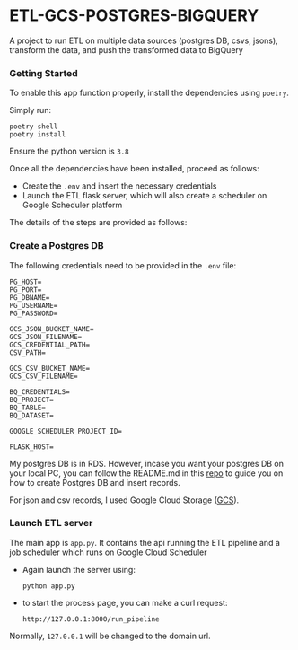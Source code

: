 # ETL-GCS-POSTGRES-BIGQUERY

A project to run ETL on multiple data sources (postgres DB, csvs, jsons), transform the data, and push the transformed data to BigQuery


### Getting Started 

To enable this app function properly, install the dependencies using `poetry`.

Simply run:

```
poetry shell
poetry install
```

Ensure the python version is `3.8`

Once all the dependencies have been installed, proceed as follows:

- Create the `.env` and insert the necessary credentials
- Launch the ETL flask server, which will also create a scheduler on Google Scheduler platform

The details of the steps are provided as follows:

### Create a Postgres DB

The following credentials need to be provided in the `.env` file:

```
PG_HOST=
PG_PORT=
PG_DBNAME=
PG_USERNAME=
PG_PASSWORD=

GCS_JSON_BUCKET_NAME=
GCS_JSON_FILENAME=
GCS_CREDENTIAL_PATH=
CSV_PATH=

GCS_CSV_BUCKET_NAME=
GCS_CSV_FILENAME=

BQ_CREDENTIALS=
BQ_PROJECT=
BQ_TABLE=
BQ_DATASET=

GOOGLE_SCHEDULER_PROJECT_ID=

FLASK_HOST=
```

My postgres DB is in RDS. However, incase you want your postgres DB on your local PC, you can follow the README.md in this [repo](https://github.com/olahsymbo/data-extraction-service) to guide you on how to create Postgres DB and insert records.

For json and csv records, I used Google Cloud Storage ([GCS](https://cloud.google.com/storage)).

### Launch ETL server

The main app is `app.py`. It contains the api running the ETL pipeline and a job scheduler which runs on Google Cloud Scheduler

- Again launch the server using:

    `python app.py`

- to start the process page, you can make a curl request:

    `http://127.0.0.1:8000/run_pipeline`
 
Normally, `127.0.0.1` will be changed to the domain url. 